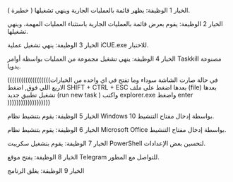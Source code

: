 الخيار 1
الوظيفة: يظهر قائمة بالعمليات الجارية وينهي تشغيلها ( خطيرة ).

الخيار 2
الوظيفة: يقوم بعرض قائمة بالعمليات الجارية باستثناء العمليات المهمة، وينهي تشغيلها.

الخيار 3
الوظيفة: ينهي تشغيل عملية iCUE.exe للاختبار.

الخيار 4
الوظيفة: ينهي تشغيل مجموعة من العمليات بواسطة أوامر Taskkill مصنوعة يدويا.




(((((((((((((((((((في حالة صارت الشاشة سوداء وما تفتح في اي واحده من الخيارات الاربع اللي فوق, اضغط SHIFT + CTRL + ESC بعدها اضغط على ملف (file) بعدها تشغيل تطبيق جديد (run new task ) واكتب explorer.exe واضغط enter )))))))))))))))))))





الخيار 5
الوظيفة: يقوم بتنشيط نظام Windows 10 بواسطة إدخال مفتاح التنشيط.

الخيار 6
الوظيفة: يقوم بتنشيط نظام Microsoft Office بواسطة إدخال مفتاح التنشيط.

الخيار 7
الوظيفة: يقوم بتشغيل سكريبت PowerShell لتحسين بعض الإعدادات.

الخيار 8
الوظيفة: يفتح موقع Telegram للتواصل مع المطور.

الخيار 9
الوظيفة: يغلق الرنامج
